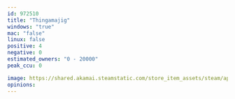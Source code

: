 ```yaml
---
id: 972510
title: "Thingamajig"
windows: "true"
mac: "false"
linux: false
positive: 4
negative: 0
estimated_owners: "0 - 20000"
peak_ccu: 0

image: https://shared.akamai.steamstatic.com/store_item_assets/steam/apps/972510/header.jpg?t=1685638578
opinions:
---
```

